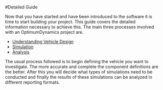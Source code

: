#Detailed Guide

Now that you have started and have been introduced to the software it is time to start building your project. This guide covers the detailed information necessary to achieve this. The main three processes involved with an OptimumDynamics project are.

* [Understanding Vehicle Design](../2_Detailed_Guide/1_Understanding_Vehicle_Design.md)
* [Simulation](../2_Detailed_Guide/2_Simulaiton.md)
* [Analysis](../2_Detailed_Guide/3_Analysis.md)

The usual process followed is to begin defining the vehicle you want to investigate. The more accurate and complete the component definitions are the better. After this you will decide what types of simulations need to be conducted and finally the results of these simulations can be analyzed in different reporting formats.
